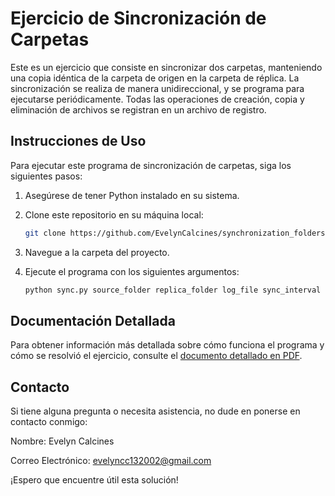 # Ejercicio de Sincronización de Carpetas

Este es un ejercicio que consiste en sincronizar dos carpetas, manteniendo una copia idéntica de la carpeta de origen en la carpeta de réplica. La sincronización se realiza de manera unidireccional, y se programa para ejecutarse periódicamente. Todas las operaciones de creación, copia y eliminación de archivos se registran en un archivo de registro.

## Instrucciones de Uso

Para ejecutar este programa de sincronización de carpetas, siga los siguientes pasos:

1. Asegúrese de tener Python instalado en su sistema.

2. Clone este repositorio en su máquina local:

   ```bash
   git clone https://github.com/EvelynCalcines/synchronization_folders.git

3. Navegue a la carpeta del proyecto.
4. Ejecute el programa con los siguientes argumentos:
    ```bash
    python sync.py source_folder replica_folder log_file sync_interval

## Documentación Detallada

Para obtener información más detallada sobre cómo funciona el programa y cómo se resolvió el ejercicio, consulte el [documento detallado en PDF](https://drive.google.com/file/d/1N1L75EI94GREzAs3qCUOS7-ZaaFSKnlA/view?usp=share_link).

## Contacto

Si tiene alguna pregunta o necesita asistencia, no dude en ponerse en contacto conmigo:

Nombre: Evelyn Calcines

Correo Electrónico: evelyncc132002@gmail.com


¡Espero que encuentre útil esta solución!
